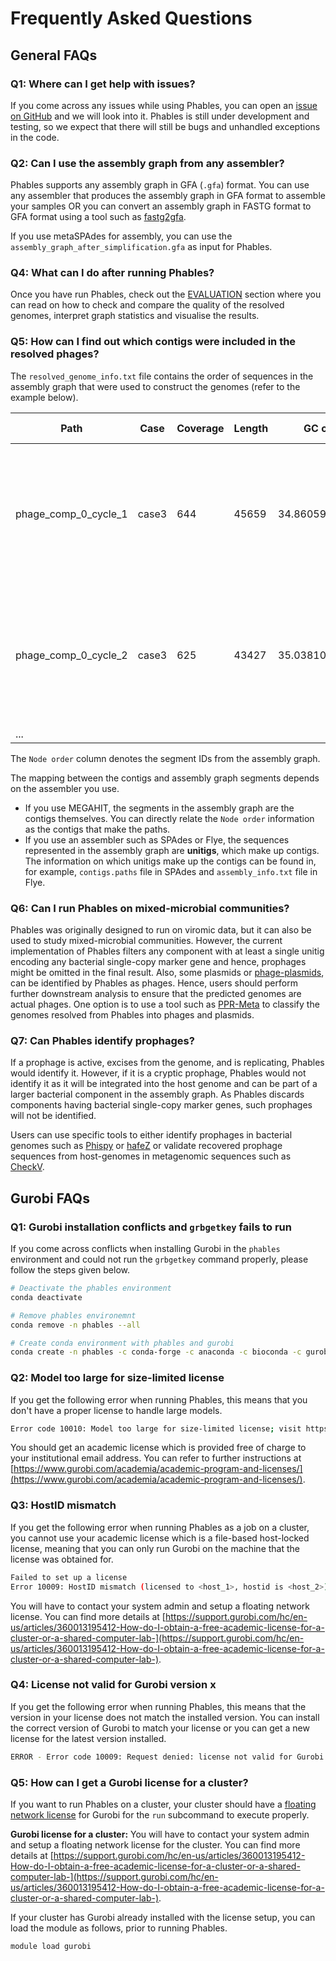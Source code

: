 # Frequently Asked Questions

## General FAQs

### Q1: Where can I get help with issues?

If you come across any issues while using Phables, you can open an [issue on GitHub](https://github.com/Vini2/phables/issues) and we will look into it. Phables is still under development and testing, so we expect that there will still be bugs and unhandled exceptions in the code. 

### Q2: Can I use the assembly graph from any assembler?

Phables supports any assembly graph in GFA (`.gfa`) format. You can use any assembler that produces the assembly graph in GFA format to assemble your samples OR you can convert an assembly graph in FASTG format to GFA format using a tool such as [fastg2gfa](https://github.com/lh3/gfa1/blob/master/misc/fastg2gfa.c).

If you use metaSPAdes for assembly, you can use the `assembly_graph_after_simplification.gfa` as input for Phables.

### Q4: What can I do after running Phables?

Once you have run Phables, check out the [EVALUATION](https://phables.readthedocs.io/en/latest/quality/) section where you can read on how to check and compare the quality of the resolved genomes, interpret graph statistics and visualise the results.

### Q5: How can I find out which contigs were included in the resolved phages?

The `resolved_genome_info.txt` file contains the order of sequences in the assembly graph that were used to construct the genomes (refer to the example below). 

| Path                 | Case  | Coverage | Length | GC content        | Node order                                                                   |
|----------------------|-------|----------|--------|-------------------|------------------------------------------------------------------------------|
| phage_comp_0_cycle_1 | case3 | 644      | 45659  | 34.86059703453864 | ['49-', '5524+', '24979-', '5556+', '55+', '5540-', '67+', '4490+', '5554-'] |
| phage_comp_0_cycle_2 | case3 | 625      | 43427  | 35.03810993160937 | ['49-', '5522+', '24979-', '5558+', '55+', '65+', '67+', '4490+', '5498-']   |
| ...                  |       |          |        |                   |                                                                              |

The `Node order` column denotes the segment IDs from the assembly graph.

The mapping between the contigs and assembly graph segments depends on the assembler you use. 

* If you use MEGAHIT, the segments in the assembly graph are the contigs themselves. You can directly relate the `Node order` information as the contigs that make the paths.
* If you use an assembler such as SPAdes or Flye, the sequences represented in the assembly graph are **unitigs**, which make up contigs. The information on which unitigs make up the contigs can be found in, for example, `contigs.paths` file in SPAdes and `assembly_info.txt` file in Flye.

### Q6: Can I run Phables on mixed-microbial communities?

Phables was originally designed to run on viromic data, but it can also be used to study mixed-microbial communities. However, the current implementation of Phables filters any component with at least a single unitig encoding any bacterial single-copy marker gene and hence, prophages might be omitted in the final result. Also, some plasmids or [phage-plasmids](https://doi.org/10.1128/mbio.01851-22), can be identified by Phables as phages. Hence, users should perform further downstream analysis to ensure that the predicted genomes are actual phages. One option is to use a tool such as [PPR-Meta](https://github.com/zhenchengfang/PPR-Meta) to classify the genomes resolved from Phables into phages and plasmids.

### Q7: Can Phables identify prophages?

If a prophage is active, excises from the genome, and is replicating, Phables would identify it. However, if it is a cryptic prophage, Phables would not identify it as it will be integrated into the host genome and can be part of a larger bacterial component in the assembly graph. As Phables discards components having bacterial single-copy marker genes, such prophages will not be identified. 

Users can use specific tools to either identify prophages in bacterial genomes such as [Phispy](https://academic.oup.com/nar/article/40/16/e126/1027055) or [hafeZ](https://www.biorxiv.org/content/10.1101/2021.07.21.453177v1) or validate recovered prophage sequences from host-genomes in metagenomic sequences such as [CheckV](https://www.nature.com/articles/s41587-020-00774-7).


## Gurobi FAQs

### Q1: Gurobi installation conflicts and `grbgetkey` fails to run

If you come across conflicts when installing Gurobi in the `phables` environment and could not run the `grbgetkey` command properly, please follow the steps given below.

```bash
# Deactivate the phables environment
conda deactivate

# Remove phables environemnt
conda remove -n phables --all

# Create conda environment with phables and gurobi
conda create -n phables -c conda-forge -c anaconda -c bioconda -c gurobi phables gurobi
```

### Q2: Model too large for size-limited license

If you get the following error when running Phables, this means that you don't have a proper license to handle large models. 

```bash
Error code 10010: Model too large for size-limited license; visit https://www.gurobi.com/free-trial for a full license
```

You should get an academic license which is provided free of charge to your institutional email address. You can refer to further instructions at [https://www.gurobi.com/academia/academic-program-and-licenses/](https://www.gurobi.com/academia/academic-program-and-licenses/).

### Q3: HostID mismatch

If you get the following error when running Phables as a job on a cluster, you cannot use your academic license which is a file-based host-locked license, meaning that you can only run Gurobi on the machine that the license was obtained for.

```bash
Failed to set up a license
Error 10009: HostID mismatch (licensed to <host_1>, hostid is <host_2>)
```

You will have to contact your system admin and setup a floating network license. You can find more details at [https://support.gurobi.com/hc/en-us/articles/360013195412-How-do-I-obtain-a-free-academic-license-for-a-cluster-or-a-shared-computer-lab-](https://support.gurobi.com/hc/en-us/articles/360013195412-How-do-I-obtain-a-free-academic-license-for-a-cluster-or-a-shared-computer-lab-).

### Q4: License not valid for Gurobi version x

If you get the following error when running Phables, this means that the version in your license does not match the installed version. You can install the correct version of Gurobi to match your license or you can get a new license for the latest version installed.

```bash
ERROR - Error code 10009: Request denied: license not valid for Gurobi version 11
```

### Q5: How can I get a Gurobi license for a cluster?

If you want to run Phables on a cluster, your cluster should have a [floating network license](https://en.wikipedia.org/wiki/Floating_licensing) for Gurobi for the `run` subcommand to execute properly.

**Gurobi license for a cluster:** You will have to contact your system admin and setup a floating network license for the cluster. You can find more details at [https://support.gurobi.com/hc/en-us/articles/360013195412-How-do-I-obtain-a-free-academic-license-for-a-cluster-or-a-shared-computer-lab-](https://support.gurobi.com/hc/en-us/articles/360013195412-How-do-I-obtain-a-free-academic-license-for-a-cluster-or-a-shared-computer-lab-).

If your cluster has Gurobi already installed with the license setup, you can load the module as follows, prior to running Phables.

```bash
module load gurobi
```
